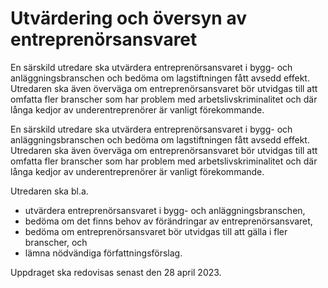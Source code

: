 # Utvärdering och översyn av entreprenörsansvaret

En särskild utredare ska utvärdera entreprenörsansvaret i bygg- och anläggningsbranschen och bedöma om lagstiftningen fått avsedd effekt. Utredaren ska även överväga om entreprenörsansvaret bör utvidgas till att omfatta fler branscher som har problem med arbetslivskriminalitet och där långa kedjor av underentreprenörer är vanligt förekommande.

En särskild utredare ska utvärdera entreprenörsansvaret i bygg- och anläggningsbranschen och bedöma om lagstiftningen fått avsedd effekt. Utredaren ska även överväga om entreprenörsansvaret bör utvidgas till att omfatta fler branscher som har problem med arbetslivskriminalitet och där långa kedjor av underentreprenörer är vanligt förekommande.

Utredaren ska bl.a.

* utvärdera entreprenörsansvaret i bygg- och anläggningsbranschen,
* bedöma om det finns behov av förändringar av entreprenörsansvaret,
* bedöma om entreprenörsansvaret bör utvidgas till att gälla i fler branscher, och
* lämna nödvändiga författningsförslag.

Uppdraget ska redovisas senast den 28 april 2023.
